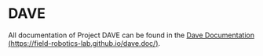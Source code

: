 # DAVE

All documentation of Project DAVE can be found in the [Dave Documentation (https://field-robotics-lab.github.io/dave.doc/)](https://field-robotics-lab.github.io/dave.doc/).


